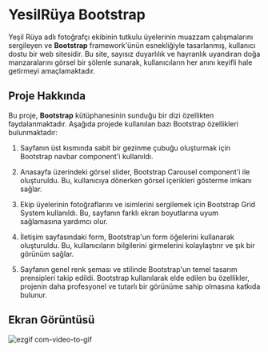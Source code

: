 ﻿# YesilRüya Bootstrap

Yeşil Rüya adlı fotoğrafçı ekibinin tutkulu üyelerinin muazzam çalışmalarını sergileyen ve **Bootstrap** framework'ünün esnekliğiyle tasarlanmış, kullanıcı dostu bir web sitesidir. Bu site, sayısız duyarlılık ve hayranlık uyandıran doğa manzaralarını görsel bir şölenle sunarak, kullanıcıların her anını keyifli hale getirmeyi amaçlamaktadır.

## Proje Hakkında

Bu proje, **Bootstrap** kütüphanesinin sunduğu bir dizi özellikten faydalanmaktadır. Aşağıda projede kullanılan bazı Bootstrap özellikleri bulunmaktadır:

1. Sayfanın üst kısmında sabit bir gezinme çubuğu oluşturmak için Bootstrap navbar component'i kullanıldı.

2. Anasayfa üzerindeki görsel slider, Bootstrap Carousel component'i ile oluşturuldu. Bu, kullanıcıya dönerken görsel içerikleri gösterme imkanı sağlar.

3. Ekip üyelerinin fotoğraflarını ve isimlerini sergilemek için Bootstrap Grid System kullanıldı. Bu, sayfanın farklı ekran boyutlarına uyum sağlamasına yardımcı olur.

4. İletişim sayfasındaki form, Bootstrap'un form öğelerini kullanarak oluşturuldu. Bu, kullanıcıların bilgilerini girmelerini kolaylaştırır ve şık bir görünüm sağlar.

5. Sayfanın genel renk şeması ve stilinde Bootstrap'un temel tasarım prensipleri takip edildi. Bootstrap kullanılarak elde edilen bu özellikler, projenin daha profesyonel ve tutarlı bir görünüme sahip olmasına katkıda bulunur.

## Ekran Görüntüsü

![ezgif com-video-to-gif](https://github.com/serhatakhan/YesilRuyaBs/assets/147662915/751d823d-6f49-427a-91ee-8ade47807655)

